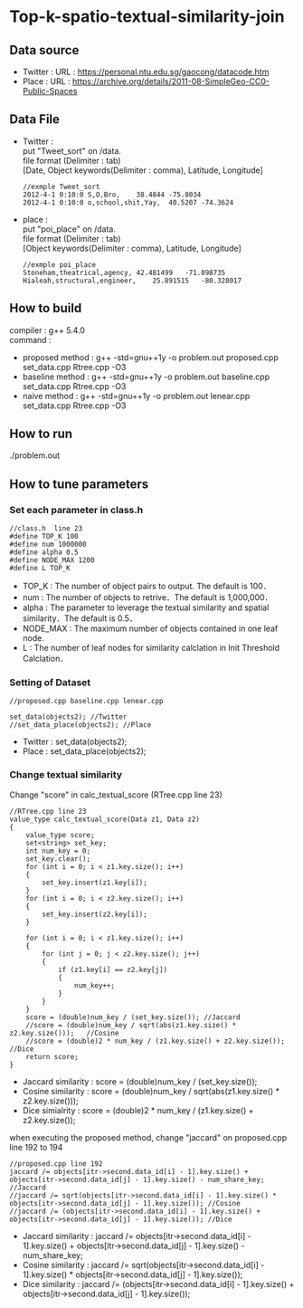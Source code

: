 # Top-k-spatio-textual-similarity-join
## Data source
- Twitter : URL : https://personal.ntu.edu.sg/gaocong/datacode.htm
- Place : URL : https://archive.org/details/2011-08-SimpleGeo-CC0-Public-Spaces

## Data File
- Twitter :  
    put "Tweet_sort" on /data.  
    file format (Delimiter : tab)  
        [Date, Object keywords(Delimiter : comma), Latitude, Longitude]  
    ```
    //exmple Tweet_sort
    2012-4-1 0:10:0	S,O,Bro,	38.4844	-75.8034
    2012-4-1 0:10:0	o,school,shit,Yay,	40.5207	-74.3624
    ```
    
- place :  
    put "poi_place" on /data.  
    file format (Delimiter : tab)  
        [Object keywords(Delimiter : comma), Latitude, Longitude]  
    ```
    //exmple poi_place 
    Stoneham,theatrical,agency,	42.481499	-71.098735
    Hialeah,structural,engineer,	25.891515	-80.328017
    ```

## How to build
compiler : g++ 5.4.0  
command :
- proposed method : g++ -std=gnu++1y -o problem.out proposed.cpp set_data.cpp Rtree.cpp -O3
- baseline method : g++ -std=gnu++1y -o problem.out baseline.cpp set_data.cpp Rtree.cpp -O3
- naive method : g++ -std=gnu++1y -o problem.out lenear.cpp set_data.cpp Rtree.cpp -O3

## How to run
./problem.out

## How to tune parameters
### Set each parameter in class.h
```
//class.h  line 23
#define TOP_K 100
#define num 1000000
#define alpha 0.5
#define NODE_MAX 1200
#define L TOP_K
```
- TOP_K : The number of object pairs to output. The default is 100．
- num : The number of objects to retrive．The default is 1,000,000．
- alpha : The parameter to leverage the textual similarity and spatial similarity．The default is 0.5．
- NODE_MAX : The maximum number of objects contained in one leaf node. 
- L : The number of leaf nodes for similarity calclation in Init Threshold Calclation．

### Setting of Dataset
```
//proposed.cpp baseline.cpp lenear.cpp

set_data(objects2);	//Twitter
//set_data_place(objects2);	//Place
```
- Twitter : set_data(objects2);
- Place : set_data_place(objects2);

### Change textual similarity
Change "score" in calc_textual_score (RTree.cpp line 23)
```
//RTree.cpp line 23
value_type calc_textual_score(Data z1, Data z2)
{
    value_type score;
    set<string> set_key;
    int num_key = 0;
    set_key.clear();
    for (int i = 0; i < z1.key.size(); i++)
    {
        set_key.insert(z1.key[i]);
    }
    for (int i = 0; i < z2.key.size(); i++)
    {
        set_key.insert(z2.key[i]);
    }

    for (int i = 0; i < z1.key.size(); i++)
    {
        for (int j = 0; j < z2.key.size(); j++)
        {
            if (z1.key[i] == z2.key[j])
            {
                num_key++;
            }
        }
    }
    score = (double)num_key / (set_key.size()); //Jaccard
    //score = (double)num_key / sqrt(abs(z1.key.size() * z2.key.size()));	//Cosine
    //score = (double)2 * num_key / (z1.key.size() + z2.key.size()); //Dice
    return score;
}
```
- Jaccard similarity : score = (double)num_key / (set_key.size());
- Cosine similarity : score = (double)num_key / sqrt(abs(z1.key.size() * z2.key.size()));
- Dice simialrity : score = (double)2 * num_key / (z1.key.size() + z2.key.size());

when executing the proposed method, change "jaccard" on proposed.cpp line 192 to 194
```
//proposed.cpp line 192
jaccard /= objects[itr->second.data_id[i] - 1].key.size() + objects[itr->second.data_id[j] - 1].key.size() - num_share_key; //Jaccard
//jaccard /= sqrt(objects[itr->second.data_id[i] - 1].key.size() * objects[itr->second.data_id[j] - 1].key.size());	//Cosine
//jaccard /= (objects[itr->second.data_id[i] - 1].key.size() + objects[itr->second.data_id[j] - 1].key.size());	//Dice
```
- Jaccard similarity : jaccard /= objects[itr->second.data_id[i] - 1].key.size() + objects[itr->second.data_id[j] - 1].key.size() - num_share_key;
- Cosine similarity : jaccard /= sqrt(objects[itr->second.data_id[i] - 1].key.size() * objects[itr->second.data_id[j] - 1].key.size());
- Dice similarity : jaccard /= (objects[itr->second.data_id[i] - 1].key.size() + objects[itr->second.data_id[j] - 1].key.size());
